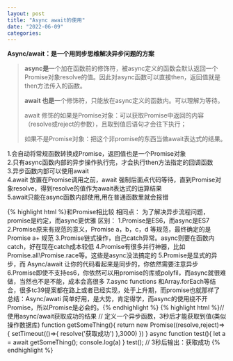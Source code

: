 ```yaml
---
layout: post
title: "Async await的使用"
date: "2022-06-09"
categories: 
---
```

<p><strong>Async/await：是一个用同步思维解决异步问题的方案</strong></p> 
<blockquote> 
<p><strong>async是</strong>一个加在函数前的修饰符，被async定义的函数会默认返回一个Promise对象resolve的值。因此对async函数可以直接then，返回值就是then方法传入的函数。</p> 
<p><strong>await 也是</strong>一个修饰符，只能放在async定义的函数内。可以理解为等待。</p> 
<p>await 修饰的如果是Promise对象：可以获取Promise中返回的内容（resolve或reject的参数），且取到值后语句才会往下执行；</p> 
<p>如果不是Promise对象：把这个非promise的东西当做await表达式的结果。</p> 
</blockquote> 
<p>1.会自动将常规函数转换成Promise，返回值也是一个Promise对象<br> 2.只有async函数内部的异步操作执行完，才会执行then方法指定的回调函数<br> 3.异步函数内部可以使用await<br> 4.await 放置在Promise调用之前，await 强制后面点代码等待，直到Promise对象resolve，得到resolve的值作为await表达式的运算结果<br> 5.await只能在async函数内部使用,用在普通函数里就会报错</p> 
{% highlight html %}和Promise相比较
相同点：
为了解决异步流程问题，promise是约定，而async更优雅
区别：
1.Promise是ES6，而async是ES7
2.Promise原来有规范的意义，Promise a，b，c，d 等规范，最终确定的是Promise a+ 规范
3.Promise链式操作，自己catch异常。async则要在函数内catch，好在现在catch成本较低
4.Promise有很多并行神器，比如Promise.all\Promise.race等。这些是async没法搞定的
5.Promise是显式的异步，而 Async/await 让你的代码看起来是同步的，你依然需要注意异步
6.Promise即使不支持es6，你依然可以用promise的库或polyfil，而async就很难做，当然也不是不能，成本会高很多
7.async functions 和Array.forEach等结合，很多tc39提案都在路上或者已经实现，处于上升期，而promise也就那样了
总结：Async/awati 简单好用，是大势，肯定得学，而async的使用绕不开Promise，所以Promise是必会的。{% endhighlight %} 
{% highlight html %}// 使用async/await获取成功的结果
// 定义一个异步函数，3秒后才能获取到值(类似操作数据库)
function getSomeThing(){
return new Promise((resolve,reject)=&gt;{
setTimeout(()=&gt;{
resolve('获取成功')
},3000)
})
}
async function test(){
let a = await getSomeThing();
console.log(a)
}
test(); // 3秒后输出：获取成功
{% endhighlight %} 
<p></p>
